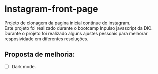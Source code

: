 # Instagram-front-page

Projeto de clonagem da pagina inicial continue do instagram.<br>
Este projeto foi realizado durante o bootcamp Inpulso javascript da DIO.<br>
Durante o projeto foi realizado alguns ajustes pessoais para melhorar resposividade em diferentes resoluções.

## Proposta de melhoria:
  - [ ] Dark mode.
